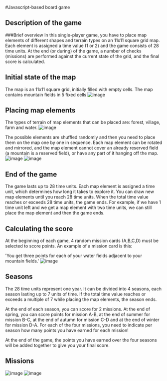 #Javascript-based board game

## Description of the game
###Brief overview
In this single-player game, you have to place map elements of different shapes and terrain types on an 11x11 square grid map. Each element is assigned a time value (1 or 2) and the game consists of 28 time units. At the end (or during) of the game, a number of checks (missions) are performed against the current state of the grid, and the final score is calculated.

## Initial state of the map
The map is an 11x11 square grid, initially filled with empty cells. The map contains mountain fields in 5 fixed cells
![image](https://github.com/amarboldx/js_boardgame/assets/136521600/542250b2-679b-4bad-a492-1fb169d904dc)


## Placing map elements
The types of terrain of map elements that can be placed are: forest, village, farm and water.
![image](https://github.com/amarboldx/js_boardgame/assets/136521600/facd3603-e1fa-4ca6-9063-b57f043bd8d2)


The possible elements are shuffled randomly and then you need to place them on the map one by one in sequence. Each map element can be rotated and mirrored, and the map element cannot cover an already reserved field (a mountain is a reserved field), or have any part of it hanging off the map.
![image](https://github.com/amarboldx/js_boardgame/assets/136521600/fa45bd85-68c1-488e-be07-78c53f374aac)
![image](https://github.com/amarboldx/js_boardgame/assets/136521600/cc912a75-9dcb-4b7c-9c7d-c9121104d447)



## End of the game
The game lasts up to 28 time units. Each map element is assigned a time unit, which determines how long it takes to explore it. You can draw new map elements until you reach 28 time units. When the total time value reaches or exceeds 28 time units, the game ends. For example, if we have 1 time unit left and we get a map element with two time units, we can still place the map element and then the game ends.


## Calculating the score
At the beginning of each game, 4 random mission cards (A,B,C,D) must be selected to score points. An example of a mission card is this:

'You get three points for each of your water fields adjacent to your mountain fields.'
![image](https://github.com/amarboldx/js_boardgame/assets/136521600/c58bb1e7-df6b-4dbb-9bf3-4df3c582ce0f)

## Seasons
The 28 time units represent one year. It can be divided into 4 seasons, each season lasting up to 7 units of time. If the total time value reaches or exceeds a multiple of 7 while placing the map elements, the season ends.

At the end of each season, you can score for 2 missions. At the end of spring, you can score points for mission A-B, at the end of summer for mission B-C, at the end of autumn for mission C-D and at the end of winter for mission D-A. For each of the four missions, you need to indicate per season how many points you have earned for each mission!

At the end of the game, the points you have earned over the four seasons will be added together to give you your final score.

## Missions
![image](https://github.com/amarboldx/js_boardgame/assets/136521600/56de6f79-aa8d-430a-87d2-adc8215dc06f)
![image](https://github.com/amarboldx/js_boardgame/assets/136521600/f3b4add3-87f2-4959-82c7-cbeee8f0c248)



